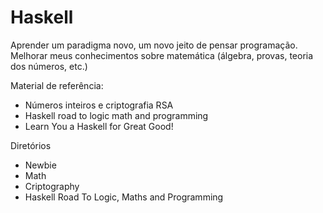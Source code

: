 Haskell
=

Aprender um paradigma novo, um novo jeito de pensar programação. Melhorar meus
conhecimentos sobre matemática (álgebra, provas, teoria dos números, etc.)

Material de referência:
- Números inteiros e criptografia RSA
- Haskell road to logic math and programming
- Learn You a Haskell for Great Good!

Diretórios
- Newbie
- Math
- Criptography
- Haskell Road To Logic, Maths and Programming
